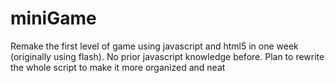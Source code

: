 # miniGame
Remake the first level of game using javascript and html5 in one week (originally using flash). No prior javascript knowledge before. Plan to rewrite the whole script to make it more organized and neat
